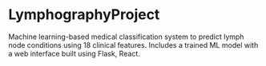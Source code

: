 # LymphographyProject
Machine learning-based medical classification system to predict lymph node conditions using 18 clinical features. Includes a trained ML model with a web interface built using Flask, React.
